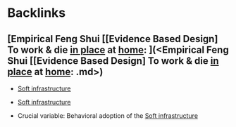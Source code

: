 
# Backlinks
## [Empirical Feng Shui [[Evidence Based Design] To work & die [in place](<in place.md>) at [home](<home.md>): ](<Empirical Feng Shui [[Evidence Based Design] To work & die [in place](<in place.md>) at [home](<home.md>): .md>)
- [Soft infrastructure](<Soft infrastructure.md>)

- [Soft infrastructure](<Soft infrastructure.md>)

- Crucial variable: Behavioral adoption of the [Soft infrastructure](<Soft infrastructure.md>)


